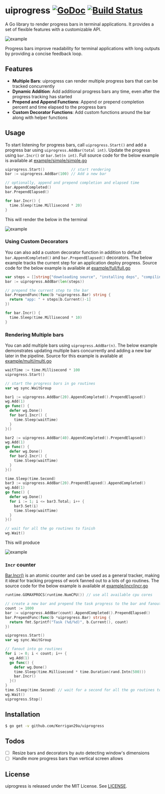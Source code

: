 # uiprogress [![GoDoc](https://godoc.org/github.com/Kerrigan29a/uiprogress?status.svg)](https://godoc.org/github.com/Kerrigan29a/uiprogress) [![Build Status](https://travis-ci.org/gosuri/uiprogress.svg?branch=master)](https://travis-ci.org/gosuri/uiprogress)

A Go library to render progress bars in terminal applications. It provides a set of flexible features with a customizable API.

![example](doc/example_full.gif)

Progress bars improve readability for terminal applications with long outputs by providing a concise feedback loop.

## Features

* __Multiple Bars__: uiprogress can render multiple progress bars that can be tracked concurrently
* __Dynamic Addition__:  Add additional progress bars any time, even after the progress tracking has started
* __Prepend and Append Functions__: Append or prepend completion percent and time elapsed to the progress bars
* __Custom Decorator Functions__: Add custom functions around the bar along with helper functions

## Usage

To start listening for progress bars, call `uiprogress.Start()` and add a progress bar using `uiprogress.AddBar(total int)`. Update the progress using `bar.Incr()` or `bar.Set(n int)`. Full source code for the below example is available at [example/simple/simple.go](example/simple/simple.go) 

```go
uiprogress.Start()            // start rendering
bar := uiprogress.AddBar(100) // Add a new bar

// optionally, append and prepend completion and elapsed time
bar.AppendCompleted()
bar.PrependElapsed()

for bar.Incr() {
  time.Sleep(time.Millisecond * 20)
}
```

This will render the below in the terminal

![example](doc/example_simple.gif)

### Using Custom Decorators

You can also add a custom decorator function in addition to default `bar.AppendCompleted()` and `bar.PrependElapsed()` decorators. The below example tracks the current step for an application deploy progress. Source code for the below example is available at [example/full/full.go](example/full/full.go) 

```go
var steps = []string{"downloading source", "installing deps", "compiling", "packaging", "seeding database", "deploying", "staring servers"}
bar := uiprogress.AddBar(len(steps))

// prepend the current step to the bar
bar.PrependFunc(func(b *uiprogress.Bar) string {
  return "app: " + steps[b.Current()-1]
})

for bar.Incr() {
  time.Sleep(time.Millisecond * 10)
}
```

### Rendering Multiple bars

You can add multiple bars using `uiprogress.AddBar(n)`. The below example demonstrates updating multiple bars concurrently and adding a new bar later in the pipeline. Source for this example is available at [example/multi/multi.go](example/multi/multi.go) 

```go
waitTime := time.Millisecond * 100
uiprogress.Start()

// start the progress bars in go routines
var wg sync.WaitGroup

bar1 := uiprogress.AddBar(20).AppendCompleted().PrependElapsed()
wg.Add(1)
go func() {
  defer wg.Done()
  for bar1.Incr() {
    time.Sleep(waitTime)
  }
}()

bar2 := uiprogress.AddBar(40).AppendCompleted().PrependElapsed()
wg.Add(1)
go func() {
  defer wg.Done()
  for bar2.Incr() {
    time.Sleep(waitTime)
  }
}()

time.Sleep(time.Second)
bar3 := uiprogress.AddBar(20).PrependElapsed().AppendCompleted()
wg.Add(1)
go func() {
  defer wg.Done()
  for i := 1; i <= bar3.Total; i++ {
    bar3.Set(i)
    time.Sleep(waitTime)
  }
}()

// wait for all the go routines to finish
wg.Wait()
```

This will produce

![example](doc/example_multi.gif)

### `Incr` counter

[Bar.Incr()](https://godoc.org/github.com/Kerrigan29a/uiprogress#Bar.Incr) is an atomic counter and can be used as a general tracker, making it ideal for tracking progress of work fanned out to a lots of go routines. The source code for the below example is available at [example/incr/incr.go](example/incr/incr.go)

```go
runtime.GOMAXPROCS(runtime.NumCPU()) // use all available cpu cores

// create a new bar and prepend the task progress to the bar and fanout into 1k go routines
count := 1000
bar := uiprogress.AddBar(count).AppendCompleted().PrependElapsed()
bar.PrependFunc(func(b *uiprogress.Bar) string {
  return fmt.Sprintf("Task (%d/%d)", b.Current(), count)
})

uiprogress.Start()
var wg sync.WaitGroup

// fanout into go routines
for i := 0; i < count; i++ {
  wg.Add(1)
  go func() {
    defer wg.Done()
    time.Sleep(time.Millisecond * time.Duration(rand.Intn(500)))
    bar.Incr()
  }()
}
time.Sleep(time.Second) // wait for a second for all the go routines to finish
wg.Wait()
uiprogress.Stop()
```

## Installation

```sh
$ go get -v github.com/Kerrigan29a/uiprogress
```
## Todos

- [ ] Resize bars and decorators by auto detecting window's dimensions
- [ ] Handle more progress bars than vertical screen allows

## License

uiprogress is released under the MIT License. See [LICENSE](https://github.com/Kerrigan29a/uiprogress/blob/master/LICENSE).
